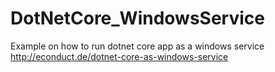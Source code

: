 # DotNetCore_WindowsService

Example on how to run dotnet core app as a windows service http://econduct.de/dotnet-core-as-windows-service 